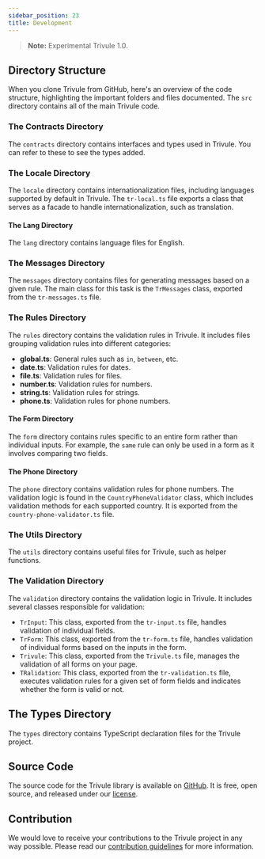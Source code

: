 ```yaml
---
sidebar_position: 23
title: Development
---
```

> **Note:** Experimental Trivule 1.0.

## Directory Structure
When you clone Trivule from GitHub, here's an overview of the code structure, highlighting the important folders and files documented. The `src` directory contains all of the main Trivule code.

### The **Contracts** Directory

The `contracts` directory contains interfaces and types used in Trivule. You can refer to these to see the types added.

### The **Locale** Directory

The `locale` directory contains internationalization files, including languages supported by default in Trivule. The `tr-local.ts` file exports a class that serves as a facade to handle internationalization, such as translation.

#### The **Lang** Directory

The `lang` directory contains language files for English.

### The **Messages** Directory

The `messages` directory contains files for generating messages based on a given rule. The main class for this task is the `TrMessages` class, exported from the `tr-messages.ts` file.

### The **Rules** Directory

The `rules` directory contains the validation rules in Trivule. It includes files grouping validation rules into different categories:
- **global.ts**: General rules such as `in`, `between`, etc.
- **date.ts**: Validation rules for dates.
- **file.ts**: Validation rules for files.
- **number.ts**: Validation rules for numbers.
- **string.ts**: Validation rules for strings.
- **phone.ts**: Validation rules for phone numbers.

#### The **Form** Directory

The `form` directory contains rules specific to an entire form rather than individual inputs. For example, the `same` rule can only be used in a form as it involves comparing two fields.

#### The **Phone** Directory

The `phone` directory contains validation rules for phone numbers. The validation logic is found in the `CountryPhoneValidator` class, which includes validation methods for each supported country. It is exported from the `country-phone-validator.ts` file.

### The **Utils** Directory

The `utils` directory contains useful files for Trivule, such as helper functions.

### The **Validation** Directory

The `validation` directory contains the validation logic in Trivule. It includes several classes responsible for validation:
- `TrInput`: This class, exported from the `tr-input.ts` file, handles validation of individual fields.
- `TrForm`: This class, exported from the `tr-form.ts` file, handles validation of individual forms based on the inputs in the form.
- `Trivule`: This class, exported from the `Trivule.ts` file, manages the validation of all forms on your page.
- `TRalidation`: This class, exported from the `tr-validation.ts` file, executes validation rules for a given set of form fields and indicates whether the form is valid or not.

## The **Types** Directory

The `types` directory contains TypeScript declaration files for the Trivule project.

## Source Code

The source code for the Trivule library is available on [GitHub](https://github.com/trivule/Trivule). It is free, open source, and released under our [license](/docs/license).

## Contribution

We would love to receive your contributions to the Trivule project in any way possible. Please read our [contribution guidelines](/docs/contribution) for more information.
